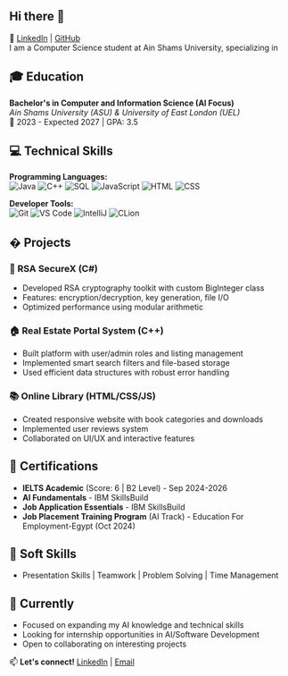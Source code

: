 ## Hi there 👋
🔗 [LinkedIn](linkedin.com/in/yousef-samir) | [GitHub](github.com/yousefsamir19)  
I am a Computer Science student at Ain Shams University, specializing in
## 🎓 Education
**Bachelor's in Computer and Information Science (AI Focus)**  
*Ain Shams University (ASU) & University of East London (UEL)*  
📅 2023 - Expected 2027 | GPA: 3.5  

## 💻 Technical Skills
**Programming Languages:**  
<img src="https://img.shields.io/badge/Java-ED8B00?style=for-the-badge&logo=openjdk&logoColor=white" alt="Java"> <img src="https://img.shields.io/badge/C%2B%2B-00599C?style=for-the-badge&logo=c%2B%2B&logoColor=white" alt="C++"> <img src="https://img.shields.io/badge/SQL-4479A1?style=for-the-badge&logo=mysql&logoColor=white" alt="SQL"> <img src="https://img.shields.io/badge/JavaScript-F7DF1E?style=for-the-badge&logo=javascript&logoColor=black" alt="JavaScript"> <img src="https://img.shields.io/badge/HTML5-E34F26?style=for-the-badge&logo=html5&logoColor=white" alt="HTML"> <img src="https://img.shields.io/badge/CSS3-1572B6?style=for-the-badge&logo=css3&logoColor=white" alt="CSS">

**Developer Tools:**  
<img src="https://img.shields.io/badge/Git-F05032?style=for-the-badge&logo=git&logoColor=white" alt="Git"> <img src="https://img.shields.io/badge/VS_Code-007ACC?style=for-the-badge&logo=visual-studio-code&logoColor=white" alt="VS Code"> <img src="https://img.shields.io/badge/IntelliJ_IDEA-000000?style=for-the-badge&logo=intellij-idea&logoColor=white" alt="IntelliJ"> <img src="https://img.shields.io/badge/CLion-000000?style=for-the-badge&logo=clion&logoColor=white" alt="CLion">

## � Projects
### 🔐 RSA SecureX (C#)
- Developed RSA cryptography toolkit with custom BigInteger class
- Features: encryption/decryption, key generation, file I/O
- Optimized performance using modular arithmetic

### 🏠 Real Estate Portal System (C++)
- Built platform with user/admin roles and listing management
- Implemented smart search filters and file-based storage
- Used efficient data structures with robust error handling

### 📚 Online Library (HTML/CSS/JS)
- Created responsive website with book categories and downloads
- Implemented user reviews system
- Collaborated on UI/UX and interactive features

## 📜 Certifications
- **IELTS Academic** (Score: 6 | B2 Level) - Sep 2024-2026
- **AI Fundamentals** - IBM SkillsBuild
- **Job Application Essentials** - IBM SkillsBuild
- **Job Placement Training Program** (AI Track) - Education For Employment-Egypt (Oct 2024)

## 🌟 Soft Skills
- Presentation Skills | Teamwork | Problem Solving | Time Management

## 🔭 Currently
- Focused on expanding my AI knowledge and technical skills
- Looking for internship opportunities in AI/Software Development
- Open to collaborating on interesting projects

📫 **Let's connect!** [LinkedIn](linkedin.com/in/yousef-samir) | [Email](mailto:yousefsamir022@gmail.com)


